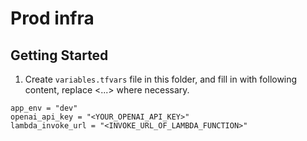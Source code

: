 # Prod infra

## Getting Started

1. Create `variables.tfvars` file in this folder, and fill in with following content, replace <...> where necessary.

```
app_env = "dev"
openai_api_key = "<YOUR_OPENAI_API_KEY>"
lambda_invoke_url = "<INVOKE_URL_OF_LAMBDA_FUNCTION>"
```
